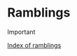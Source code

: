 # Ramblings

> [!IMPORTANT]
> [Index of ramblings](https://github.com/kakkoyun/ramblings/blob/main/docs/notes/README.md)
